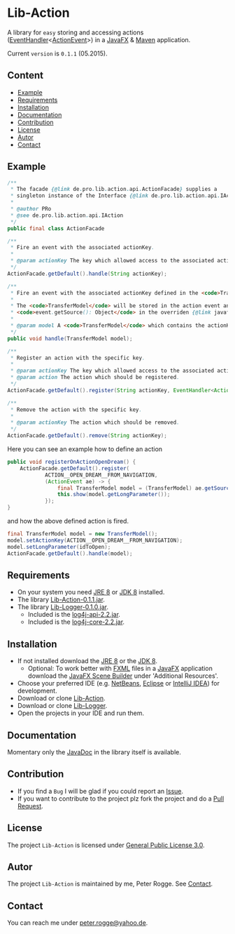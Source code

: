Lib-Action
===============

A library for `easy` storing and accessing actions ([EventHandler]&lt;[ActionEvent]&gt;) in a [JavaFX] &amp; [Maven] application.

Current `version` is `0.1.1` (05.2015).



Content
-------

* [Example](#Example)
* [Requirements](#Requirements)
* [Installation](#Installation)
* [Documentation](#Documentation)
* [Contribution](#Contribution)
* [License](#License)
* [Autor](#Autor)
* [Contact](#Contact)



Example<a name="Example" />
-------

```java
/**
 * The facade {@link de.pro.lib.action.api.ActionFacade} supplies a 
 * singleton instance of the Interface {@link de.pro.lib.action.api.IAction}.
 *
 * @author PRo
 * @see de.pro.lib.action.api.IAction
 */
public final class ActionFacade
```

```java
/**
 * Fire an event with the associated actionKey.
 * 
 * @param actionKey The key which allowed access to the associated action.
 */
ActionFacade.getDefault().handle(String actionKey);
```

```java
/**
 * Fire an event with the associated actionKey defined in the <code>TransferModel</code>.<br />
 * 
 * The <code>TransferModel</code> will be stored in the action event and can reached over 
 * <code>event.getSource(): Object</code> in the overriden {@link javafx.event.ActionEvent}.
 * 
 * @param model A <code>TransferModel</code> which contains the actionKey and additional parameters.
 */
public void handle(TransferModel model);
```

```java
/**
 * Register an action with the specific key.
 * 
 * @param actionKey The key which allowed access to the associated action.
 * @param action The action which should be registered.
 */
ActionFacade.getDefault().register(String actionKey, EventHandler<ActionEvent> action);
```

```java
/**
 * Remove the action with the specific key.
 * 
 * @param actionKey The action which should be removed.
 */
ActionFacade.getDefault().remove(String actionKey);
```


Here you can see an example how to define an action
```java
public void registerOnActionOpenDream() {
    ActionFacade.getDefault().register(
            ACTION__OPEN_DREAM__FROM_NAVIGATION,
            (ActionEvent ae) -> {
                final TransferModel model = (TransferModel) ae.getSource();
                this.show(model.getLongParameter());
            });
}
```


and how the above defined action is fired.
```java
final TransferModel model = new TransferModel();
model.setActionKey(ACTION__OPEN_DREAM__FROM_NAVIGATION);
model.setLongParameter(idToOpen);
ActionFacade.getDefault().handle(model);
```


Requirements<a name="Requirements" />
------------

* On your system you need [JRE 8] or [JDK 8] installed.
* The library [Lib-Action-0.1.1.jar](#Installation).
* The library [Lib-Logger-0.1.0.jar](#Installation).
  * Included is the [log4j-api-2.2.jar].
  * Included is the [log4j-core-2.2.jar].



Installation<a name="Installation" />
------------

* If not installed download the [JRE 8] or the [JDK 8].
  * Optional: To work better with [FXML] files in a [JavaFX] application download the [JavaFX Scene Builder] under 'Additional Resources'.
* Choose your preferred IDE (e.g. [NetBeans], [Eclipse] or [IntelliJ IDEA]) for development.
* Download or clone [Lib-Action].
* Download or clone [Lib-Logger].
* Open the projects in your IDE and run them.



Documentation<a name="Documentation" />
-------------

Momentary only the [JavaDoc] in the library itself is available.



Contribution<a name="Contribution" />
------------

* If you find a `Bug` I will be glad if you could report an [Issue].
* If you want to contribute to the project plz fork the project and do a [Pull Request].



License<a name="License" />
-------

The project `Lib-Action` is licensed under [General Public License 3.0].



Autor<a name="Autor" />
-----

The project `Lib-Action` is maintained by me, Peter Rogge. See [Contact](#Contact).



Contact<a name="Contact" />
-------

You can reach me under <peter.rogge@yahoo.de>.


[//]: # (Links)
[ActionEvent]:http://docs.oracle.com/javase/8/javafx/api/javafx/event/ActionEvent.html
[Eclipse]:https://www.eclipse.org/
[EventHandler]:http://docs.oracle.com/javase/8/javafx/api/javafx/event/EventHandler.html
[FXML]:http://docs.oracle.com/javafx/2/fxml_get_started/jfxpub-fxml_get_started.htm
[General Public License 3.0]:http://www.gnu.org/licenses/gpl-3.0.en.html
[IntelliJ IDEA]:http://www.jetbrains.com/idea/
[Issue]:https://github.com/Naoghuman/lib-action/issues
[JavaDoc]:http://www.oracle.com/technetwork/java/javase/documentation/index-jsp-135444.html
[JavaFX]:http://docs.oracle.com/javase/8/javase-clienttechnologies.htm
[JavaFX Scene Builder]:http://www.oracle.com/technetwork/java/javase/downloads/index.html
[JDK 8]:http://www.oracle.com/technetwork/java/javase/downloads/jdk8-downloads-2133151.html
[JRE 8]:http://www.oracle.com/technetwork/java/javase/downloads/jre8-downloads-2133155.html
[Lib-Action]:https://github.com/Naoghuman/lib-action
[Lib-Logger]:https://github.com/Naoghuman/lib-logger
[log4j-api-2.2.jar]:https://logging.apache.org/log4j/2.0/log4j-web/dependencies.html
[log4j-core-2.2.jar]:https://logging.apache.org/log4j/2.0/log4j-web/dependencies.html
[Maven]:http://maven.apache.org/
[NetBeans]:https://netbeans.org/
[Pull Request]:https://help.github.com/articles/using-pull-requests


